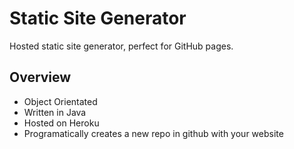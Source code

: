 # Static Site Generator

Hosted static site generator, perfect for GitHub pages.


## Overview

- Object Orientated
- Written in Java
- Hosted on Heroku
- Programatically creates a new repo in github with your website

